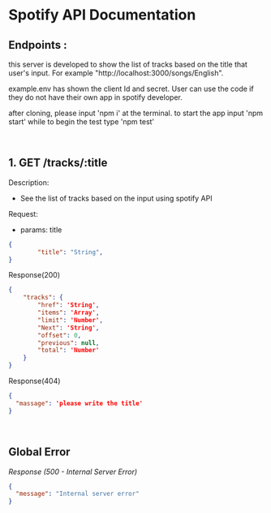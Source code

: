 # Spotify API Documentation

## Endpoints :

this server is developed to show the list of tracks based on the title that user's input. For example "http://localhost:3000/songs/English".

example.env has shown the client Id and secret. User can use the code if they do not have their own app in spotify developer.

after cloning, please input 'npm i' at the terminal.
to start the app input 'npm start' while to begin the test type 'npm test'


&nbsp;

## 1. GET /tracks/:title

Description:
- See the list of tracks based on the input using spotify API

Request:

- params: title

```json
{
        "title": "String",
}
```

Response(200)
```json
{
    "tracks": {
        "href": 'String',
        "items": 'Array',
        "limit": 'Number',
        "Next": 'String',
        "offset": 0,
        "previous": null,
        "total": 'Number'
    }
}
```
Response(404)
```json
{
  "massage": 'please write the title'
}
```

&nbsp;

## Global Error

_Response (500 - Internal Server Error)_

```json
{
  "message": "Internal server error"
}
```






